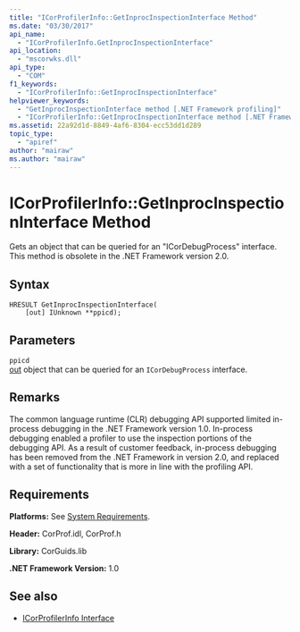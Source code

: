```yaml
---
title: "ICorProfilerInfo::GetInprocInspectionInterface Method"
ms.date: "03/30/2017"
api_name: 
  - "ICorProfilerInfo.GetInprocInspectionInterface"
api_location: 
  - "mscorwks.dll"
api_type: 
  - "COM"
f1_keywords: 
  - "ICorProfilerInfo::GetInprocInspectionInterface"
helpviewer_keywords: 
  - "GetInprocInspectionInterface method [.NET Framework profiling]"
  - "ICorProfilerInfo::GetInprocInspectionInterface method [.NET Framework profiling]"
ms.assetid: 22a92d1d-8849-4af6-8304-ecc53dd1d289
topic_type: 
  - "apiref"
author: "mairaw"
ms.author: "mairaw"
---
```

# ICorProfilerInfo::GetInprocInspectionInterface Method
Gets an object that can be queried for an "ICorDebugProcess" interface. This method is obsolete in the .NET Framework version 2.0.  
  
## Syntax  
  
```  
HRESULT GetInprocInspectionInterface(  
    [out] IUnknown **ppicd);  
```  
  
## Parameters  
 `ppicd`  
 [out](/cpp/atl/iunknown) object that can be queried for an `ICorDebugProcess` interface.  
  
## Remarks  
 The common language runtime (CLR) debugging API supported limited in-process debugging in the .NET Framework version 1.0. In-process debugging enabled a profiler to use the inspection portions of the debugging API. As a result of customer feedback, in-process debugging has been removed from the .NET Framework in version 2.0, and replaced with a set of functionality that is more in line with the profiling API.  
  
## Requirements  
 **Platforms:** See [System Requirements](../../../../docs/framework/get-started/system-requirements.md).  
  
 **Header:** CorProf.idl, CorProf.h  
  
 **Library:** CorGuids.lib  
  
 **.NET Framework Version:** 1.0  
  
## See also
- [ICorProfilerInfo Interface](../../../../docs/framework/unmanaged-api/profiling/icorprofilerinfo-interface.md)
